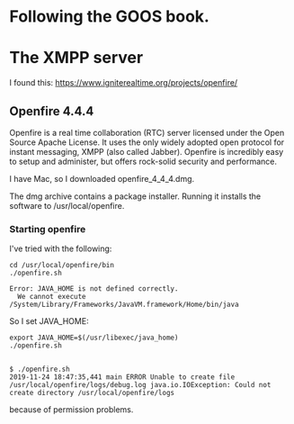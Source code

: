 # Following the  GOOS book.

# The XMPP server
I found this: https://www.igniterealtime.org/projects/openfire/

## Openfire 4.4.4
Openfire is a real time collaboration (RTC) server licensed under the
Open Source Apache License. It uses the only widely adopted open
protocol for instant messaging, XMPP (also called Jabber). Openfire is
incredibly easy to setup and administer, but offers rock-solid
security and performance.

I have Mac, so I downloaded openfire_4_4_4.dmg.

The dmg archive contains a package installer. Running it installs the
software to /usr/local/openfire.


### Starting openfire
I've tried with the following:
```shell script
cd /usr/local/openfire/bin
./openfire.sh

Error: JAVA_HOME is not defined correctly.
  We cannot execute /System/Library/Frameworks/JavaVM.framework/Home/bin/java
```

So I set JAVA_HOME:

```shell script
export JAVA_HOME=$(/usr/libexec/java_home)
./openfire.sh


$ ./openfire.sh 
2019-11-24 18:47:35,441 main ERROR Unable to create file /usr/local/openfire/logs/debug.log java.io.IOException: Could not create directory /usr/local/openfire/logs

``` 

because of permission problems.


